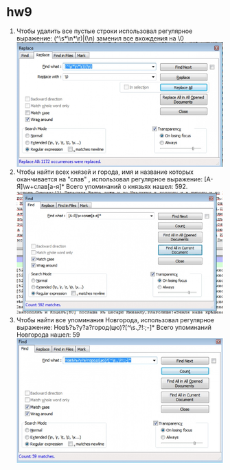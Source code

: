 # hw9

1. Чтобы удалить все пустые строки использовал регулярное выражение: (^\s*\n*\r)|(\n) заменил все вхождения на \0 
![](https://github.com/GeorgeMozgovoy/hw9/blob/master/y_30102d8ae5.jpg)
2. Чтобы найти всех князей и города, имя и название которых оканчивается на "слав" , использовал регулярное выражение: [А-Я]\w+слав[а-я]* 
Всего упоминаний о князьях нашел: 592. 
![](https://github.com/GeorgeMozgovoy/hw9/blob/master/y_faf6ea9c14.jpg)
3. Чтобы найти все упоминания Новгорода, использовал регулярное выражение: Новѣ?ъ?у?а?город(цю)?[^\s.,\?!:;-]* 
Всего упоминаний Новгорода нашел: 59
![](https://github.com/GeorgeMozgovoy/hw9/blob/master/y_1633dc3eca.jpg)
